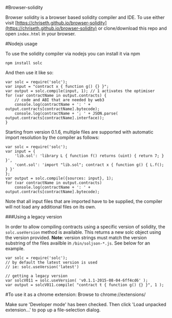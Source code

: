 
#Browser-solidity

Browser solidity is a browser based solidity compiler and IDE. To use either visit [https://chriseth.github.io/browser-solidity](https://chriseth.github.io/browser-solidity) or clone/download this repo and open `index.html` in your browser.

#Nodejs usage

To use the solidity compiler via nodejs you can install it via npm

	npm install solc

And then use it like so:

	var solc = require('solc');
	var input = "contract x { function g() {} }";
	var output = solc.compile(input, 1); // 1 activates the optimiser
	for (var contractName in output.contracts) {
		// code and ABI that are needed by web3
		console.log(contractName + ': ' + output.contracts[contractName].bytecode);
		console.log(contractName + '; ' + JSON.parse( output.contracts[contractName].interface));
	}

Starting from version 0.1.6, multiple files are supported with automatic import resolution by the compiler as follows:

	var solc = require('solc');
	var input = {
		'lib.sol': 'library L { function f() returns (uint) { return 7; } }',
		'cont.sol': 'import "lib.sol"; contract x { function g() { L.f(); } }'
	};
	var output = solc.compile({sources: input}, 1);
	for (var contractName in output.contracts)
		console.log(contractName + ': ' + output.contracts[contractName].bytecode);

Note that all input files that are imported have to be supplied, the compiler will not load any additional files on its own.

###Using a legacy version

In order to allow compiling contracts using a specific version of solidity, the `solc.useVersion` method is available. This returns a new solc object using the version provided. **Note**: version strings must match the version substring of the files availble in `/bin/soljson-*.js`. See below for an example.

	var solc = require('solc');
	// by default the latest version is used
	// ie: solc.useVersion('latest')

	// getting a legacy version
	var solcV011 = solc.useVersion( 'v0.1.1-2015-08-04-6ff4cd6' );
	var output = solcV011.compile( "contract t { function g() {} }", 1 );

#To use it as a chrome extension:
Browse to chrome://extensions/

Make sure 'Developer mode' has been checked. Then click 'Load unpacked extension...' to pop up a file-selection dialog.
